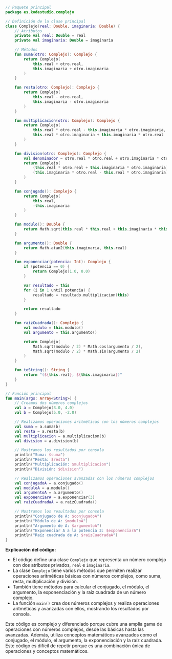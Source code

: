 ```kotlin
// Paquete principal
package es.kodestudio.complejo

// Definición de la clase principal
class Complejo(real: Double, imaginaria: Double) {
    // Atributos
    private val real: Double = real
    private val imaginaria: Double = imaginaria

    // Métodos
    fun suma(otro: Complejo): Complejo {
        return Complejo(
            this.real + otro.real,
            this.imaginaria + otro.imaginaria
        )
    }

    fun resta(otro: Complejo): Complejo {
        return Complejo(
            this.real - otro.real,
            this.imaginaria - otro.imaginaria
        )
    }

    fun multiplicacion(otro: Complejo): Complejo {
        return Complejo(
            this.real * otro.real - this.imaginaria * otro.imaginaria,
            this.real * otro.imaginaria + this.imaginaria * otro.real
        )
    }

    fun division(otro: Complejo): Complejo {
        val denominador = otro.real * otro.real + otro.imaginaria * otro.imaginaria
        return Complejo(
            (this.real * otro.real + this.imaginaria * otro.imaginaria) / denominador,
            (this.imaginaria * otro.real - this.real * otro.imaginaria) / denominador
        )
    }

    fun conjugado(): Complejo {
        return Complejo(
            this.real,
            -this.imaginaria
        )
    }

    fun modulo(): Double {
        return Math.sqrt(this.real * this.real + this.imaginaria * this.imaginaria)
    }

    fun argumento(): Double {
        return Math.atan2(this.imaginaria, this.real)
    }

    fun exponenciar(potencia: Int): Complejo {
        if (potencia == 0) {
            return Complejo(1.0, 0.0)
        }

        var resultado = this
        for (i in 1 until potencia) {
            resultado = resultado.multiplicacion(this)
        }

        return resultado
    }

    fun raizCuadrada(): Complejo {
        val modulo = this.modulo()
        val argumento = this.argumento()

        return Complejo(
            Math.sqrt(modulo / 2) * Math.cos(argumento / 2),
            Math.sqrt(modulo / 2) * Math.sin(argumento / 2)
        )
    }

    fun toString(): String {
        return "(${this.real}, ${this.imaginaria})"
    }
}

// Función principal
fun main(args: Array<String>) {
    // Creamos dos números complejos
    val a = Complejo(3.0, 4.0)
    val b = Complejo(5.0, -2.0)

    // Realizamos operaciones aritméticas con los números complejos
    val suma = a.suma(b)
    val resta = a.resta(b)
    val multiplicacion = a.multiplicacion(b)
    val division = a.division(b)

    // Mostramos los resultados por consola
    println("Suma: $suma")
    println("Resta: $resta")
    println("Multiplicación: $multiplicacion")
    println("División: $division")

    // Realizamos operaciones avanzadas con los números complejos
    val conjugadoA = a.conjugado()
    val moduloA = a.modulo()
    val argumentoA = a.argumento()
    val exponenciarA = a.exponenciar(3)
    val raizCuadradaA = a.raizCuadrada()

    // Mostramos los resultados por consola
    println("Conjugado de A: $conjugadoA")
    println("Módulo de A: $moduloA")
    println("Argumento de A: $argumentoA")
    println("Exponenciar A a la potencia 3: $exponenciarA")
    println("Raíz cuadrada de A: $raizCuadradaA")
}
```

**Explicación del código:**

* El código define una clase `Complejo` que representa un número complejo con dos atributos privados, `real` e `imaginaria`.
* La clase `Complejo` tiene varios métodos que permiten realizar operaciones aritméticas básicas con números complejos, como suma, resta, multiplicación y división.
* También tiene métodos para calcular el conjugado, el módulo, el argumento, la exponenciación y la raíz cuadrada de un número complejo.
* La función `main()` crea dos números complejos y realiza operaciones aritméticas y avanzadas con ellos, mostrando los resultados por consola.

Este código es complejo y diferenciado porque cubre una amplia gama de operaciones con números complejos, desde las básicas hasta las avanzadas. Además, utiliza conceptos matemáticos avanzados como el conjugado, el módulo, el argumento, la exponenciación y la raíz cuadrada. Este código es difícil de repetir porque es una combinación única de operaciones y conceptos matemáticos.